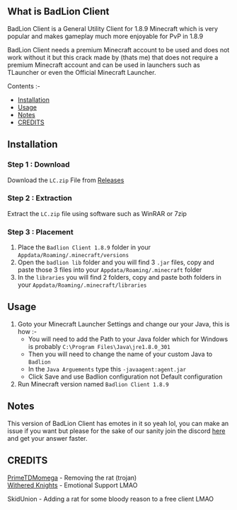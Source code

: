 ## What is BadLion Client
BadLion Client is a General Utility Client for 1.8.9 Minecraft which is very popular and makes gameplay much more enjoyable for PvP in 1.8.9

BadLion Client needs a premium Minecraft account to be used and does not work without it but this crack made by []() (thats me) that does not require a premium Minecraft account and can be used in launchers such as TLauncher or even the Official Minecraft Launcher.

Contents :-
 - [Installation](https://github.com/WitheredKnights/badlionCrack#installation)
 - [Usage](https://github.com/WitheredKnights/badlionCrack#usage)
 - [Notes](https://github.com/WitheredKnights/badlionCrack#usage)
 - [CREDITS](https://github.com/WitheredKnights/badlionCrack#credits)


## Installation 
 ### Step 1 : Download
 Download the `LC.zip` File from [Releases](https://github.com/PrimeTDMomega/lunarCrack/releases/tag/1.0)
 ### Step 2 : Extraction
 Extract the `LC.zip` file using software such as WinRAR or 7zip
 ### Step 3 : Placement
 1. Place the `Badlion Client 1.8.9` folder in your `Appdata/Roaming/.minecraft/versions`
 2. Open the `badlion lib` folder and you will find 3 `.jar` files, copy and paste those 3 files into your `Appdata/Roaming/.minecraft` folder
 3. In the `libraries` you will find 2 folders, copy and paste both folders in your `Appdata/Roaming/.minecraft/libraries`
 ## Usage
 1. Goto your Minecraft Launcher Settings and change our your Java, this is how :-
    - You will need to add the Path to your Java folder which for Windows is probably `C:\Program Files\Java\jre1.8.0_301`
    - Then you will need to change the name of your custom Java to `Badlion`
    - In the `Java Arguements` type this `-javaagent:agent.jar`
    - Click Save and use Badlion configuration not Default configuration
 2. Run Minecraft version named `Badlion Client 1.8.9`
 
 ## Notes
 This version of BadLion Client has emotes in it so yeah lol, you can make an issue if you want but please for the sake of our sanity join the discord [here](https://dsc.gg/witheredknights) and get your answer faster.
 
 ## CREDITS
 [PrimeTDMomega](https://github.com/PrimeTDMomega/) - Removing the rat (trojan)
 <BR>
 [Withered Knights](https://dsc.gg/witheredknights) - Emotional Support LMAO
 <br>
 
 SkidUnion - Adding a rat for some bloody reason to a free client LMAO
